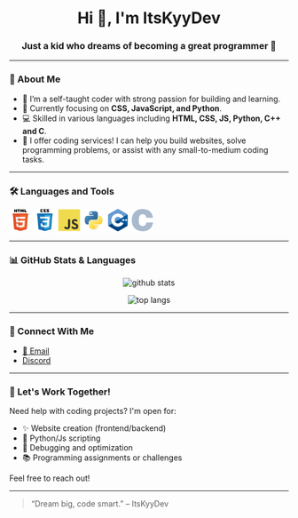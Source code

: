 <h1 align="center">Hi 👋, I'm ItsKyyDev</h1>
<h3 align="center">Just a kid who dreams of becoming a great programmer 🚀</h3>

---

### 🌟 About Me

- 🔭 I’m a self-taught coder with strong passion for building and learning.
- 🌱 Currently focusing on **CSS, JavaScript, and Python**.
- 💻 Skilled in various languages including **HTML, CSS, JS, Python, C++ and C**.
- 💼 I offer coding services! I can help you build websites, solve programming problems, or assist with any small-to-medium coding tasks.

---

### 🛠️ Languages and Tools

<p align="left">
  <img src="https://raw.githubusercontent.com/devicons/devicon/master/icons/html5/html5-original-wordmark.svg" alt="html5" width="40" height="40"/>
  <img src="https://raw.githubusercontent.com/devicons/devicon/master/icons/css3/css3-original-wordmark.svg" alt="css3" width="40" height="40"/>
  <img src="https://raw.githubusercontent.com/devicons/devicon/master/icons/javascript/javascript-original.svg" alt="javascript" width="40" height="40"/>
  <img src="https://raw.githubusercontent.com/devicons/devicon/master/icons/python/python-original.svg" alt="python" width="40" height="40"/>
  <img src="https://raw.githubusercontent.com/devicons/devicon/master/icons/cplusplus/cplusplus-original.svg" alt="cplusplus" width="40" height="40"/>
  <img src="https://raw.githubusercontent.com/devicons/devicon/master/icons/c/c-original.svg" alt="c" width="40" height="40"/>
</p>

---

### 📊 GitHub Stats & Languages

<p align="center">
  <img src="https://github-readme-stats.vercel.app/api?username=ItsKyyDev&show_icons=true&theme=tokyonight" alt="github stats" />
</p>

<p align="center">
  <img src="https://github-readme-stats.vercel.app/api/top-langs/?username=ItsKyyDev&layout=compact&theme=tokyonight" alt="top langs" />
</p>

---

### 🤝 Connect With Me
- [📧 Email](mailto:itskyy.dev@gmail.com)  
- [Discord](https://discord.com/users/905304651107291156)

---

### 🧠 Let's Work Together!  
Need help with coding projects? I'm open for:

- ✨ Website creation (frontend/backend)
- 🐍 Python/Js scripting
- 🔧 Debugging and optimization
- 📚 Programming assignments or challenges

Feel free to reach out!

---

> “Dream big, code smart.” – ItsKyyDev
